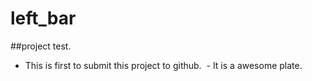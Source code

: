 # left_bar
##project test.
  - This is first to submit this project to github.
  - It is a awesome plate.
